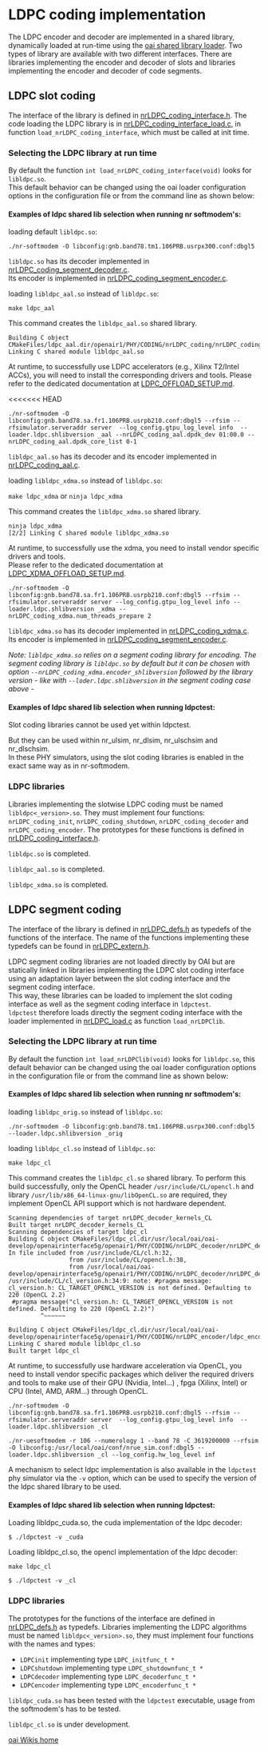 # LDPC coding implementation
The LDPC encoder and decoder are implemented in a shared library, dynamically loaded at run-time using the [oai shared library loader](file://../../../../common/utils/DOC/loader.md).
Two types of library are available with two different interfaces. There are libraries implementing the encoder and decoder of slots and libraries implementing the encoder and decoder of code segments.

## LDPC slot coding
The interface of the library is defined in [nrLDPC_coding_interface.h](file://../nrLDPC_coding/nrLDPC_coding_interface.h).
The code loading the LDPC library is in [nrLDPC_coding_interface_load.c](file://../nrLDPC_coding/nrLDPC_coding_interface_load.c), in function `load_nrLDPC_coding_interface`, which must be called at init time.

### Selecting the LDPC library at run time

By default the function `int load_nrLDPC_coding_interface(void)` looks for `libldpc.so`.\
This default behavior can be changed using the oai loader configuration options in the configuration file or from the command line as shown below:

#### Examples of ldpc shared lib selection when running nr softmodem's:

loading default `libldpc.so`:

```
./nr-softmodem -O libconfig:gnb.band78.tm1.106PRB.usrpx300.conf:dbgl5
```

`libldpc.so` has its decoder implemented in [nrLDPC_coding_segment_decoder.c](file://../nrLDPC_coding/nrLDPC_coding_segment/nrLDPC_coding_segment_decoder.c).\
Its encoder is implemented in [nrLDPC_coding_segment_encoder.c](file://../nrLDPC_coding/nrLDPC_coding_segment/nrLDPC_coding_segment_encoder.c).

loading `libldpc_aal.so` instead of `libldpc.so`:

`make ldpc_aal`

This command creates the `libldpc_aal.so` shared library.

```
Building C object CMakeFiles/ldpc_aal.dir/openair1/PHY/CODING/nrLDPC_coding/nrLDPC_coding_aal/nrLDPC_coding_aal.c.o
Linking C shared module libldpc_aal.so
```

At runtime, to successfully use LDPC accelerators (e.g., Xilinx T2/Intel ACCs), you will need to install the corresponding drivers and tools.
Please refer to the dedicated documentation at [LDPC_OFFLOAD_SETUP.md](file://../../../../doc/LDPC_OFFLOAD_SETUP.md).

<<<<<<< HEAD
```
./nr-softmodem -O  libconfig:gnb.band78.sa.fr1.106PRB.usrpb210.conf:dbgl5 --rfsim --rfsimulator.serveraddr server  --log_config.gtpu_log_level info  --loader.ldpc.shlibversion _aal --nrLDPC_coding_aal.dpdk_dev 01:00.0 --nrLDPC_coding_aal.dpdk_core_list 0-1
```

`libldpc_aal.so` has its decoder and its encoder implemented in [nrLDPC_coding_aal.c](file://../nrLDPC_coding/nrLDPC_coding_aal/nrLDPC_coding_aal.c).

loading `libldpc_xdma.so` instead of `libldpc.so`:

`make ldpc_xdma` or `ninja ldpc_xdma`

This command creates the `libldpc_xdma.so` shared library.

```
ninja ldpc_xdma
[2/2] Linking C shared module libldpc_xdma.so
```

At runtime, to successfully use the xdma, you need to install vendor specific drivers and tools.\
Please refer to the dedicated documentation at [LDPC_XDMA_OFFLOAD_SETUP.md](file://../../../../doc/LDPC_XDMA_OFFLOAD_SETUP.md).

```
./nr-softmodem -O libconfig:gnb.band78.sa.fr1.106PRB.usrpb210.conf:dbgl5 --rfsim --rfsimulator.serveraddr server --log_config.gtpu_log_level info --loader.ldpc.shlibversion _xdma --nrLDPC_coding_xdma.num_threads_prepare 2
```

`libldpc_xdma.so` has its decoder implemented in [nrLDPC_coding_xdma.c](file://../nrLDPC_coding/nrLDPC_coding_xdma/nrLDPC_coding_xdma.c).\
Its encoder is implemented in [nrLDPC_coding_segment_encoder.c](file://../nrLDPC_coding/nrLDPC_coding_segment/nrLDPC_coding_segment_encoder.c).

*Note: `libldpc_xdma.so` relies on a segment coding library for encoding.*
*The segment coding library is `libldpc.so` by default but it can be chosen with option `--nrLDPC_coding_xdma.encoder_shlibversion` followed by the library version - like with `--loder.ldpc.shlibversion` in the segment coding case above -*

#### Examples of ldpc shared lib selection when running ldpctest:

Slot coding libraries cannot be used yet within ldpctest.

But they can be used within nr_ulsim, nr_dlsim, nr_ulschsim and nr_dlschsim.\
In these PHY simulators, using the slot coding libraries is enabled in the exact same way as in nr-softmodem.

### LDPC libraries
Libraries implementing the slotwise LDPC coding must be named `libldpc<_version>.so`. They must implement four functions: `nrLDPC_coding_init`, `nrLDPC_coding_shutdown`, `nrLDPC_coding_decoder` and `nrLDPC_coding_encoder`. The prototypes for these functions is defined in [nrLDPC_coding_interface.h](file://../nrLDPC_coding/nrLDPC_coding_interface.h).

`libldpc.so` is completed.

`libldpc_aal.so` is completed.

`libldpc_xdma.so` is completed.

## LDPC segment coding
The interface of the library is defined in [nrLDPC_defs.h](file://../nrLDPC_defs.h) as typedefs of the functions of the interface.
The name of the functions implementing these typedefs can be found in [nrLDPC_extern.h](file://../nrLDPC_extern.h).

LDPC segment coding libraries are not loaded directly by OAI but are statically linked in libraries implementing the LDPC slot coding interface using an adaptation layer between the slot coding interface and the segment coding interface.  
This way, these libraries can be loaded to implement the slot coding interface as well as the segment coding interface in `ldpctest`.  
`ldpctest` therefore loads directly the segment coding interface with the loader implemented in [nrLDPC_load.c](file://../nrLDPC_load.c) as function `load_nrLDPClib`.

### Selecting the LDPC library at run time

By default the function `int load_nrLDPClib(void)` looks for `libldpc.so`, this default behavior can be changed using the oai loader configuration options in the configuration file or from the command line as shown below:

#### Examples of ldpc shared lib selection when running nr softmodem's:

loading `libldpc_orig.so` instead of `libldpc.so`:

```
./nr-softmodem -O libconfig:gnb.band78.tm1.106PRB.usrpx300.conf:dbgl5  --loader.ldpc.shlibversion _orig
```

loading `libldpc_cl.so` instead of `libldpc.so`:

`make ldpc_cl`

This command creates the `libldpc_cl.so` shared library. To perform this build successfully, only the OpenCL header `/usr/include/CL/opencl.h` and library `/usr/lib/x86_64-linux-gnu/libOpenCL.so` are required, they implement OpenCL API support which is not hardware dependent.

```
Scanning dependencies of target nrLDPC_decoder_kernels_CL
Built target nrLDPC_decoder_kernels_CL
Scanning dependencies of target ldpc_cl
Building C object CMakeFiles/ldpc_cl.dir/usr/local/oai/oai-develop/openairinterface5g/openair1/PHY/CODING/nrLDPC_decoder/nrLDPC_decoder_CL.c.o
In file included from /usr/include/CL/cl.h:32,
                 from /usr/include/CL/opencl.h:38,
                 from /usr/local/oai/oai-develop/openairinterface5g/openair1/PHY/CODING/nrLDPC_decoder/nrLDPC_decoder_CL.c:49:
/usr/include/CL/cl_version.h:34:9: note: #pragma message: cl_version.h: CL_TARGET_OPENCL_VERSION is not defined. Defaulting to 220 (OpenCL 2.2)
 #pragma message("cl_version.h: CL_TARGET_OPENCL_VERSION is not defined. Defaulting to 220 (OpenCL 2.2)")
         ^~~~~~~

Building C object CMakeFiles/ldpc_cl.dir/usr/local/oai/oai-develop/openairinterface5g/openair1/PHY/CODING/nrLDPC_encoder/ldpc_encoder_optim8segmulti.c.o
Linking C shared module libldpc_cl.so
Built target ldpc_cl

```

At runtime, to successfully use hardware acceleration via OpenCL, you need to install vendor specific packages which deliver the required drivers and tools to make use of their GPU (Nvidia, Intel...) , fpga (Xilinx, Intel) or CPU (Intel, AMD, ARM...) through OpenCL. 

```
./nr-softmodem -O  libconfig:gnb.band78.sa.fr1.106PRB.usrpb210.conf:dbgl5 --rfsim --rfsimulator.serveraddr server  --log_config.gtpu_log_level info  --loader.ldpc.shlibversion _cl
```

```
./nr-uesoftmodem -r 106 --numerology 1 --band 78 -C 3619200000 --rfsim -O libconfig:/usr/local/oai/conf/nrue_sim.conf:dbgl5 --loader.ldpc.shlibversion _cl --log_config.hw_log_level inf
```

A mechanism to select ldpc implementation is also available in the `ldpctest` phy simulator via the `-v` option, which can be used to specify the version of the ldpc shared library to be used.

#### Examples of ldpc shared lib selection when running ldpctest:

Loading libldpc_cuda.so, the cuda implementation of the ldpc decoder:

```
$ ./ldpctest -v _cuda
```

Loading libldpc_cl.so, the opencl implementation of the ldpc decoder:

`make ldpc_cl`

```
$ ./ldpctest -v _cl
```

### LDPC libraries
The prototypes for the functions of the interface are defined in [nrLDPC_defs.h](file://nrLDPC_defs.h) as typedefs.
Libraries implementing the LDPC algorithms must be named `libldpc<_version>.so`, they must implement four functions with the names and types:
* `LDPCinit` implementing type `LDPC_initfunc_t *`
* `LDPCshutdown` implementing type `LDPC_shutdownfunc_t *`
* `LDPCdecoder` implementing type `LDPC_decoderfunc_t *`
* `LDPCencoder` implementing type `LDPC_encoderfunc_t *`

`libldpc_cuda.so` has been tested with the `ldpctest` executable, usage from the softmodem's has to be tested.

`libldpc_cl.so` is under development.

[oai Wikis home](https://gitlab.eurecom.fr/oai/openairinterface5g/wikis/home)
